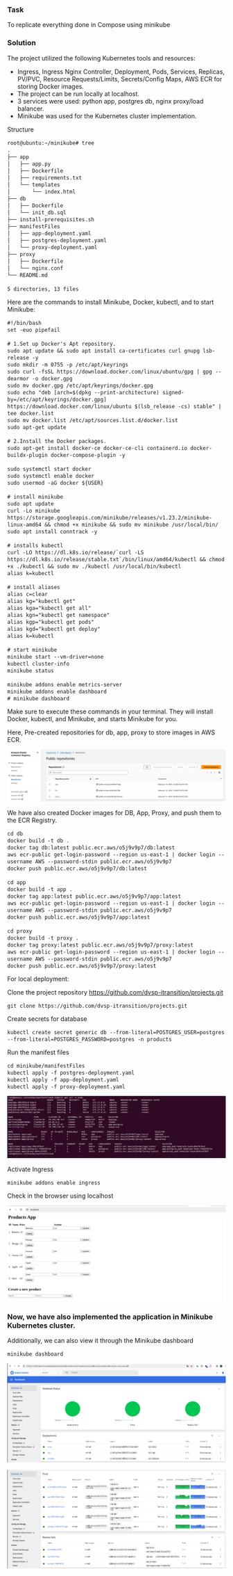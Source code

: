 ### Task

To replicate everything done in Compose using minikube

### Solution

The project utilized the following Kubernetes tools and resources:

- Ingress, Ingress Nginx Controller, Deployment, Pods, Services, Replicas, PV/PVC, Resource Requests/Limits, Secrets/Config Maps, AWS ECR for storing Docker images.
- The project can be run locally at localhost.
- 3 services were used: python app, postgres db, nginx proxy/load balancer.
- Minikube was used for the Kubernetes cluster implementation.

Structure

```
root@ubuntu:~/minikube# tree
.
├── app
│   ├── app.py
│   ├── Dockerfile
│   ├── requirements.txt
│   └── templates
│       └── index.html
├── db
│   ├── Dockerfile
│   └── init_db.sql
├── install-prerequisites.sh
├── manifestFiles
│   ├── app-deployment.yaml
│   ├── postgres-deployment.yaml
│   └── proxy-deployment.yaml
├── proxy
│   ├── Dockerfile
│   └── nginx.conf
└── README.md

5 directories, 13 files
```

Here are the commands to install Minikube, Docker, kubectl, and to start Minikube:

```
#!/bin/bash
set -euo pipefail

# 1.Set up Docker's Apt repository.
sudo apt update && sudo apt install ca-certificates curl gnupg lsb-release -y
sudo mkdir -m 0755 -p /etc/apt/keyrings
sudo curl -fsSL https://download.docker.com/linux/ubuntu/gpg | gpg --dearmor -o docker.gpg
sudo mv docker.gpg /etc/apt/keyrings/docker.gpg
sudo echo "deb [arch=$(dpkg --print-architecture) signed-by=/etc/apt/keyrings/docker.gpg] https://download.docker.com/linux/ubuntu $(lsb_release -cs) stable" | tee docker.list
sudo mv docker.list /etc/apt/sources.list.d/docker.list
sudo apt-get update

# 2.Install the Docker packages.
sudo apt-get install docker-ce docker-ce-cli containerd.io docker-buildx-plugin docker-compose-plugin -y

sudo systemctl start docker
sudo systemctl enable docker
sudo usermod -aG docker ${USER}

# install minikube 
sudo apt update 
curl -Lo minikube https://storage.googleapis.com/minikube/releases/v1.23.2/minikube-linux-amd64 && chmod +x minikube && sudo mv minikube /usr/local/bin/
sudo apt install conntrack -y

# installs kubectl
curl -LO https://dl.k8s.io/release/`curl -LS https://dl.k8s.io/release/stable.txt`/bin/linux/amd64/kubectl && chmod +x ./kubectl && sudo mv ./kubectl /usr/local/bin/kubectl
alias k=kubectl

# install aliases
alias c=clear
alias kg="kubectl get"
alias kga="kubectl get all"
alias kgn="kubectl get namespace"
alias kgp="kubectl get pods"
alias kgd="kubectl get deploy"
alias k=kubectl

# start minikube
minikube start --vm-driver=none
kubectl cluster-info
minikube status

minikube addons enable metrics-server
minikube addons enable dashboard 
# minikube dashboard
```

Make sure to execute these commands in your terminal. They will install Docker, kubectl, and Minikube, and starts Minikube for you.

Here, Pre-created repositories for db, app, proxy to store images in AWS ECR.

![img.png](img%2Fimg.png)

We have also created Docker images for DB, App, Proxy, and push them to the ECR Registry.

```
cd db
docker build -t db .
docker tag db:latest public.ecr.aws/o5j9v9p7/db:latest
aws ecr-public get-login-password --region us-east-1 | docker login --username AWS --password-stdin public.ecr.aws/o5j9v9p7
docker push public.ecr.aws/o5j9v9p7/db:latest

cd app
docker build -t app .
docker tag app:latest public.ecr.aws/o5j9v9p7/app:latest
aws ecr-public get-login-password --region us-east-1 | docker login --username AWS --password-stdin public.ecr.aws/o5j9v9p7
docker push public.ecr.aws/o5j9v9p7/app:latest

cd proxy
docker build -t proxy .
docker tag proxy:latest public.ecr.aws/o5j9v9p7/proxy:latest
aws ecr-public get-login-password --region us-east-1 | docker login --username AWS --password-stdin public.ecr.aws/o5j9v9p7
docker push public.ecr.aws/o5j9v9p7/proxy:latest
```
For local deployment:

Clone the project repository https://github.com/dvsp-itransition/projects.git

```
git clone https://github.com/dvsp-itransition/projects.git
```
Create secrets for database
```
kubectl create secret generic db --from-literal=POSTGRES_USER=postgres --from-literal=POSTGRES_PASSWORD=postgres -n products
```

Run the manifest files

```
cd minikube/manifestFiles
kubectl apply -f postgres-deployment.yaml
kubectl apply -f app-deployment.yaml
kubectl apply -f proxy-deployment.yaml
```

![kga.png](img%2Fkga.png)

Activate Ingress
```
minikube addons enable ingress
```
Check in the browser using localhost

![app.png](img%2Fapp.png)

### Now, we have also implemented the application in Minikube Kubernetes cluster.

Additionally, we can also view it through the Minikube dashboard
```
minikube dashboard
```
![dash1.png](img%2Fdash1.png)

![dash2.png](img%2Fdash2.png)

